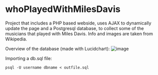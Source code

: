 # whoPlayedWithMilesDavis

<work in progress>

Project that includes a PHP based webside, uses AJAX to dynamically update the page and a Postgresql database, to collect some of the musicians that played with Miles Davis.
Info and images are taken from Wikipedia.

Overview of the database (made with Lucidchart):
![image](https://user-images.githubusercontent.com/50556177/177042158-da3ffaa7-12b3-4d0a-bee2-5306759691be.png)

Importing a db.sql file:
```
psql -U username dbname < outfile.sql
```
                                     
